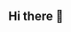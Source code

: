 ## Hi there 👋

<!-- 간략 자기소개(내가 누구인지, 기술스택, 내가 진행한 프로젝트를 소개, 자격증이나 수상 기타활동) -->


<!--
**Ape07Park/Ape07Park** is a ✨ _special_ ✨ repository because its `README.md` (this file) appears on your GitHub profile.

Here are some ideas to get you started:

- 🔭 I’m currently working on ...
- 🌱 I’m currently learning ...
- 👯 I’m looking to collaborate on ...
- 🤔 I’m looking for help with ...
- 💬 Ask me about ...
- 📫 How to reach me: ...
- 😄 Pronouns: ...
- ⚡ Fun fact: ...
-->
